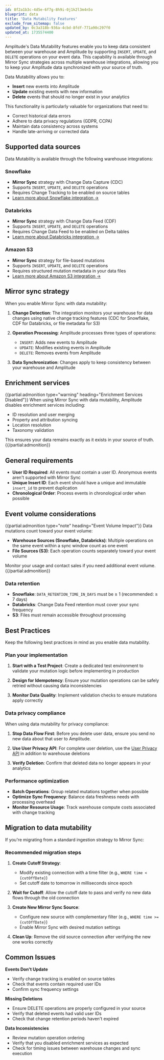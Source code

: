 ```yaml
---
id: 8f2a1b3c-4d5e-6f7g-8h9i-0j1k2l3m4n5o
blueprint: data
title: 'Data Mutability Features'
exclude_from_sitemap: false
updated_by: 0c3a318b-936a-4cbd-8fdf-771a90c297f0
updated_at: 1735574400
---
```

Amplitude's Data Mutability features enable you to keep data consistent between your warehouse and Amplitude by supporting `INSERT`, `UPDATE`, and `DELETE` operations on your event data. This capability is available through Mirror Sync strategies across multiple warehouse integrations, allowing you to keep your Amplitude data synchronized with your source of truth.

Data Mutability allows you to:

- **Insert** new events into Amplitude
- **Update** existing events with new information
- **Delete** events that should no longer exist in your analytics

This functionality is particularly valuable for organizations that need to:

- Correct historical data errors
- Adhere to data privacy regulations (GDPR, CCPA)
- Maintain data consistency across systems
- Handle late-arriving or corrected data

## Supported data sources

Data Mutability is available through the following warehouse integrations:

### Snowflake
- **Mirror Sync** strategy with Change Data Capture (CDC)
- Supports `INSERT`, `UPDATE`, and `DELETE` operations
- Requires Change Tracking to be enabled on source tables
- [Learn more about Snowflake integration →](/docs/data/source-catalog/snowflake)

### Databricks
- **Mirror Sync** strategy with Change Data Feed (CDF)
- Supports `INSERT`, `UPDATE`, and `DELETE` operations  
- Requires Change Data Feed to be enabled on Delta tables
- [Learn more about Databricks integration →](/docs/data/source-catalog/databricks)

### Amazon S3
- **Mirror Sync** strategy for file-based mutations
- Supports `INSERT`, `UPDATE`, and `DELETE` operations
- Requires structured mutation metadata in your data files
- [Learn more about Amazon S3 integration →](/docs/data/source-catalog/amazon-s3)

## Mirror sync strategy

When you enable Mirror Sync with data mutability:

1. **Change Detection**: The integration monitors your warehouse for data changes using native change tracking features (CDC for Snowflake, CDF for Databricks, or file metadata for S3)

2. **Operation Processing**: Amplitude processes three types of operations:
   - `INSERT`: Adds new events to Amplitude
   - `UPDATE`: Modifies existing events in Amplitude
   - `DELETE`: Removes events from Amplitude

3. **Data Synchronization**: Changes apply to keep consistency between your warehouse and Amplitude

## Enrichment services

{{partial:admonition type="warning" heading="Enrichment Services Disabled"}}
When using Mirror Sync with data mutability, Amplitude disables enrichment services including:
- ID resolution and user merging
- Property and attribution syncing  
- Location resolution
- Taxonomy validation

This ensures your data remains exactly as it exists in your source of truth.
{{/partial:admonition}}

## General requirements

- **User ID Required**: All events must contain a user ID. Anonymous events aren't supported with Mirror Sync
- **Unique Insert ID**: Each event should have a unique and immutable `insert_id` to prevent duplication
- **Chronological Order**: Process events in chronological order when possible

## Event volume considerations

{{partial:admonition type="note" heading="Event Volume Impact"}}
Data mutations count toward your event volume:

- **Warehouse Sources (Snowflake, Databricks)**: Multiple operations on the same event within a sync window count as one event
- **File Sources (S3)**: Each operation counts separately toward your event volume

Monitor your usage and contact sales if you need additional event volume.
{{/partial:admonition}}

### Data retention

- **Snowflake**: `DATA_RETENTION_TIME_IN_DAYS` must be ≥ 1 (recommended: ≥ 7 days)
- **Databricks**: Change Data Feed retention must cover your sync frequency
- **S3**: Files must remain accessible throughout processing

## Best Practices

Keep the following best practices in mind as you enable data mutability.

### Plan your implementation

1. **Start with a Test Project**: Create a dedicated test environment to validate your mutation logic before implementing in production

2. **Design for Idempotency**: Ensure your mutation operations can be safely retried without causing data inconsistencies

3. **Monitor Data Quality**: Implement validation checks to ensure mutations apply correctly

### Data privacy compliance

When using data mutability for privacy compliance:

1. **Stop Data Flow First**: Before you delete user data, ensure you send no new data about that user to Amplitude.

2. **Use User Privacy API**: For complete user deletion, use the [User Privacy API](/docs/apis/analytics/user-privacy) in addition to warehouse deletions

3. **Verify Deletion**: Confirm that deleted data no longer appears in your analytics

### Performance optimization

- **Batch Operations**: Group related mutations together when possible
- **Optimize Sync Frequency**: Balance data freshness needs with processing overhead
- **Monitor Resource Usage**: Track warehouse compute costs associated with change tracking

## Migration to data mutability

If you're migrating from a standard ingestion strategy to Mirror Sync:

### Recommended migration steps

1. **Create Cutoff Strategy**: 
   - Modify existing connection with a time filter (e.g., `WHERE time < {cutOffDate}`)
   - Set cutoff date to tomorrow in milliseconds since epoch

2. **Wait for Cutoff**: Allow the cutoff date to pass and verify no new data flows through the old connection

3. **Create New Mirror Sync Source**: 
   - Configure new source with complementary filter (e.g., `WHERE time >= {cutOffDate}`)
   - Enable Mirror Sync with desired mutation settings

4. **Clean Up**: Remove the old source connection after verifying the new one works correctly

## Common Issues

**Events Don't Update**
- Verify change tracking is enabled on source tables
- Check that events contain required user IDs
- Confirm sync frequency settings

**Missing Deletions**
- Ensure DELETE operations are properly configured in your source
- Verify that deleted events had valid user IDs
- Check that change retention periods haven't expired

**Data Inconsistencies**
- Review mutation operation ordering
- Verify that you disabled enrichment services as expected
- Check for timing issues between warehouse changes and sync execution
